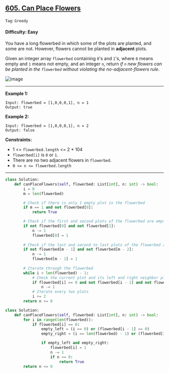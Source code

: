 ## [605. Can Place Flowers](https://leetcode.com/problems/can-place-flowers/)

```Tag```: ```Greedy```

#### Difficulty: Easy

You have a long flowerbed in which some of the plots are planted, and some are not. However, flowers cannot be planted in __adjacent__ plots.

Given an integer array ```flowerbed``` containing ```0```'s and ```1```'s, where ```0``` means empty and ```1``` means not empty, and an integer ```n```, return _if ```n``` new flowers can be planted in the ```flowerbed``` without violating the no-adjacent-flowers rule_.

![image](https://user-images.githubusercontent.com/35042430/226240518-c49af75c-b3c9-4ceb-8d6f-f838c0ba0130.png)

---

__Example 1:__
```
Input: flowerbed = [1,0,0,0,1], n = 1
Output: true
```

__Example 2:__
```
Input: flowerbed = [1,0,0,0,1], n = 2
Output: false
```

__Constraints:__

- 1 <= ```flowerbed.length``` <= 2 * 10<supp>4</sup>
- ```flowerbed[i]``` is ```0``` or ```1```.
- There are no two adjacent flowers in ```flowerbed```.
- ```0 <= n <= flowerbed.length```

---

```Python
class Solution:
    def canPlaceFlowers(self, flowerbed: List[int], n: int) -> bool:
        i = 0
        m = len(flowerbed)

        # Check if there is only 1 empty plot in the flowerbed
        if m == 1 and not flowerbed[0]:
            return True

        # Check if the first and second plots of the flowerbed are empty
        if not flowerbed[0] and not flowerbed[1]:
            n -= 1
            flowerbed[0] = 1
        
        # Check if the last and second to last plots of the flowerbed are empty
        if not flowerbed[m - 1] and not flowerbed[m - 2]:
            n -= 1
            flowerbed[m - 1] = 1
        
        # Iterate through the flowerbed
        while i < len(flowerbed) - 1:
            # Check the current plot and its left and right neighbor plots
            if flowerbed[i] == 0 and not flowerbed[i - 1] and not flowerbed[i + 1]:
                n -= 1
            # Iterate every two plots
            i += 2
        return n <= 0
```

```Python
class Solution:
    def canPlaceFlowers(self, flowerbed: List[int], n: int) -> bool:
        for i in range(len(flowerbed)):
            if flowerbed[i] == 0:
                empty_left = (i == 0) or (flowerbed[i - 1] == 0)
                empty_right = (i == len(flowerbed) - 1) or (flowerbed[i + 1] == 0)

                if empty_left and empty_right:
                    flowerbed[i] = 1
                    n -= 1
                    if n <= 0:
                        return True
        return n <= 0
```
